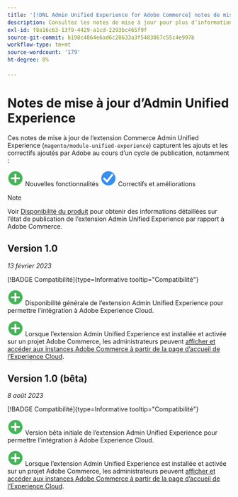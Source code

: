 ```yaml
---
title: '[!DNL Admin Unified Experience for Adobe Commerce] notes de mise à jour'
description: Consultez les notes de mise à jour pour plus d’informations sur la dernière version de l’extension  [!DNL Admin Unified Experience] pour Commerce.
exl-id: f8a16c63-13f9-4429-a1cd-2293bc465f9f
source-git-commit: b198c4864e6ad6c20633a3f5483067c55c4e997b
workflow-type: tm+mt
source-wordcount: '179'
ht-degree: 0%

---
```


# Notes de mise à jour d’Admin Unified Experience

Ces notes de mise à jour de l’extension Commerce Admin Unified Experience (`magento/module-unified-experience`) capturent les ajouts et les correctifs ajoutés par Adobe au cours d’un cycle de publication, notamment :

![New](../assets/new.svg) Nouvelles fonctionnalités
![Problème corrigé](../assets/fix.svg) Correctifs et améliorations


>[!NOTE]
>
>Voir [Disponibilité du produit](https://experienceleague.adobe.com/docs/commerce-operations/release/product-availability.html) pour obtenir des informations détaillées sur l’état de publication de l’extension Admin Unified Experience par rapport à Adobe Commerce.

## Version 1.0

*13 février 2023*

[!BADGE Compatibilité]{type=Informative tooltip="Compatibilité"}

![Nouvelle](../assets/new.svg) Disponibilité générale de l’extension Admin Unified Experience pour permettre l’intégration à Adobe Experience Cloud.

![Nouveau](../assets/new.svg) Lorsque l’extension Admin Unified Experience est installée et activée sur un projet Adobe Commerce, les administrateurs peuvent [afficher et accéder aux instances Adobe Commerce à partir de la page d’accueil de l’Experience Cloud](admin-unified-experience-integration-overview.md).


## Version 1.0 (bêta)

*8 août 2023*

[!BADGE Compatibilité]{type=Informative tooltip="Compatibilité"}

![Nouveau](../assets/new.svg) Version bêta initiale de l’extension Admin Unified Experience pour permettre l’intégration à Adobe Experience Cloud.

![Nouveau](../assets/new.svg) Lorsque l’extension Admin Unified Experience est installée et activée sur un projet Adobe Commerce, les administrateurs peuvent [afficher et accéder aux instances Adobe Commerce à partir de la page d’accueil de l’Experience Cloud](admin-unified-experience-integration-overview.md).
